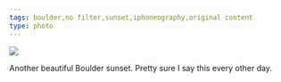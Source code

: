 ```yaml
---
tags: boulder,no filter,sunset,iphoneography,original content
type: photo
---
```

<img src="http://25.media.tumblr.com/tumblr_me0orgdNdP1rdkc0do1_1280.jpg" />

<p>Another beautiful Boulder sunset. Pretty sure I say this every other day.</p> 
